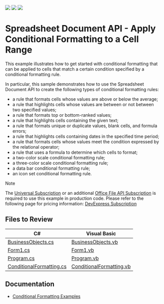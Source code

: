 <!-- default badges list -->
![](https://img.shields.io/endpoint?url=https://codecentral.devexpress.com/api/v1/VersionRange/128613029/19.2.2%2B)
[![](https://img.shields.io/badge/Open_in_DevExpress_Support_Center-FF7200?style=flat-square&logo=DevExpress&logoColor=white)](https://supportcenter.devexpress.com/ticket/details/E4959)
[![](https://img.shields.io/badge/📖_How_to_use_DevExpress_Examples-e9f6fc?style=flat-square)](https://docs.devexpress.com/GeneralInformation/403183)
<!-- default badges end -->

# Spreadsheet Document API - Apply Conditional Formatting to a Cell Range

This example illustrates how to get started with conditional formatting that can be applied to cells that match a certain condition specified by a conditional formatting rule.

In particular, this sample demonstrates how to use the Spreadsheet Document API to create the following types of conditional formatting rules:

- a rule that formats cells whose values are above or below the average;
- a rule that highlights cells whose values are between or not between two specified values;
- a rule that formats top or bottom-ranked values;
- a rule that highlights cells containing the given text;
- a rule that formats unique or duplicate values, blank cells, and formula errors;
- a rule that highlights cells containing dates in the specified time period;
- a rule that formats cells whose values meet the condition expressed by the relational operator;
- a rule that uses a formula to determine which cells to format;
- a two-color scale conditional formatting rule;
- a three-color scale conditional formatting rule;
- a data bar conditional formatting rule;
- an icon set conditional formatting rule.

> [!note]
> The [Universal Subscription](https://www.devexpress.com/subscriptions/universal.xml) or an additional [Office File API Subscription](https://www.devexpress.com/products/net/office-file-api/) is required to use this example in production code. Please refer to the following page for pricing information: [DevExpress Subscription](https://www.devexpress.com/Buy/NET/)

## Files to Review

| C# | Visual Basic |
|---|---|
| [BusinessObjects.cs](./CS/ConditionalFormatting_Example/BusinessObjects.cs) | [BusinessObjects.vb](./VB/ConditionalFormatting_Example/BusinessObjects.vb) |
| [Form1.cs](./CS/ConditionalFormatting_Example/Form1.cs) | [Form1.vb](./VB/ConditionalFormatting_Example/Form1.vb) |
| [Program.cs](./CS/ConditionalFormatting_Example/Program.cs) | [Program.vb](./VB/ConditionalFormatting_Example/Program.vb) |
| [ConditionalFormatting.cs](./CS/ConditionalFormatting_Example/SpreadsheetActions/ConditionalFormatting.cs) | [ConditionalFormatting.vb](./VB/ConditionalFormatting_Example/SpreadsheetActions/ConditionalFormatting.vb) |

## Documentation

* [Conditional Formatting Examples](https://docs.devexpress.com/OfficeFileAPI/12074/spreadsheet-document-api/examples#conditional-formatting)
